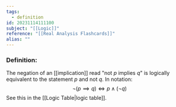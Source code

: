 ```yaml
---
tags:
  - definition
id: 20231114111100
subject: "[[Logic]]"
reference: "[[Real Analysis Flashcards]]"
alias: ""
---
```

### Definition:
The negation of an [[implication]] read "not $p$ implies $q$" is logically equivalent to the statement $p$ and not $q$. In notation:
$$ \neg (p \implies q)  \iff p \wedge (\neg q)$$
See this in the [[Logic Table|logic table]].